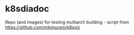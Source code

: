 # k8sdiadoc

Repo (and images) for testing multiarch building - script from https://github.com/mkimuram/k8sviz